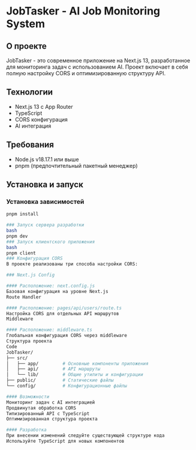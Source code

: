 # JobTasker - AI Job Monitoring System

## О проекте
JobTasker - это современное приложение на Next.js 13, разработанное для мониторинга задач с использованием AI. Проект включает в себя полную настройку CORS и оптимизированную структуру API.

## Технологии
- Next.js 13 с App Router
- TypeScript
- CORS конфигурация
- AI интеграция

## Требования
- Node.js v18.17.1 или выше
- pnpm (предпочтительный пакетный менеджер)

## Установка и запуск

### Установка зависимостей
```bash
pnpm install

### Запуск сервера разработки
bash
pnpm dev
### Запуск клиентского приложения
bash
pnpm client
### Конфигурация CORS
В проекте реализованы три способа настройки CORS:

### Next.js Config

#### Расположение: next.config.js
Базовая конфигурация на уровне Next.js
Route Handler

#### Расположение: pages/api/users/route.ts
Настройка CORS для отдельных API маршрутов
Middleware

#### Расположение: middleware.ts
Глобальная конфигурация CORS через middleware
Структура проекта
Code
JobTasker/
├── src/
│   ├── app/         # Основные компоненты приложения
│   ├── api/         # API маршруты
│   └── lib/         # Общие утилиты и конфигурации
├── public/          # Статические файлы
└── config/          # Конфигурационные файлы

#### Возможности
Мониторинг задач с AI интеграцией
Продвинутая обработка CORS
Типизированный API с TypeScript
Оптимизированная структура проекта

#### Разработка
При внесении изменений следуйте существующей структуре кода
Используйте TypeScript для новых компонентов
